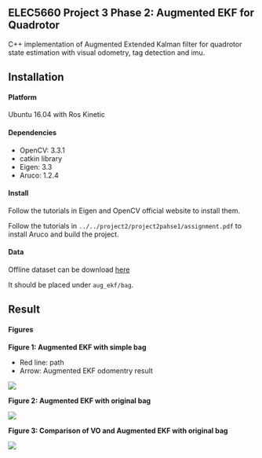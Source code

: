 ## ELEC5660 Project 3 Phase 2: Augmented EKF for Quadrotor

C++ implementation of Augmented Extended Kalman filter for quadrotor state estimation with visual odometry, tag detection and imu. 

## Installation

#### Platform

Ubuntu 16.04 with Ros Kinetic

#### Dependencies

* OpenCV: 3.3.1
* catkin library
* Eigen: 3.3
* Aruco: 1.2.4

#### Install

Follow the tutorials in Eigen and OpenCV official website to install them.

Follow the tutorials in `../../project2/project2pahse1/assignment.pdf` to install Aruco and build the project.

#### Data

Offline dataset can be download [here]()

It should be placed under `aug_ekf/bag`.

## Result

#### Figures

**Figure 1: Augmented EKF with simple bag**

* Red line: path
* Arrow: Augmented EKF odomentry result

![](/home/eeuser/Dropbox/01_hkust/01_course/ELEC5660/ELEC5660-2021/project3/project3phase2/img/AEKF_simple.png)

**Figure 2: Augmented EKF with original bag**

![](/home/eeuser/Dropbox/01_hkust/01_course/ELEC5660/ELEC5660-2021/project3/project3phase2/img/AEKF_odom.png)

**Figure 3: Comparison of VO and Augmented EKF with original bag**

![](/home/eeuser/Dropbox/01_hkust/01_course/ELEC5660/ELEC5660-2021/project3/project3phase2/img/AEKF_vo.png)